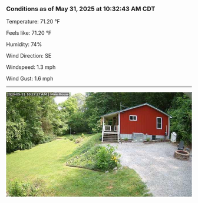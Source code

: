 ### Conditions as of May 31, 2025 at 10:32:43 AM CDT 

Temperature: 71.20 &deg;F

Feels like: 71.20 &deg;F

Humidity: 74%

Wind Direction: SE

Windspeed: 1.3 mph

Wind Gust: 1.6 mph

---

<img src="./images/latest.jpeg"/>

